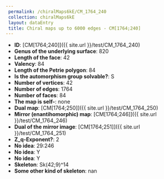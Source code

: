 ```yaml
--- 
 permalink: /chiralMaps6kE/CM_1764_240 
 collection: chiralMaps6kE
 layout: dataEntry
 title: Chiral maps up to 6000 edges - CM[1764;240]
---
```


- **ID**: [CM[1764;240]]({{ site.url }}/test/CM_1764_240)
- **Genus of the underlying surface**: 820
- **Length of the face**: 42
- **Valency**: 84
- **Length of the Petrie polygon**: 84
- **Is the automorphism group solvable?**: S
- **Number of vertices**: 42
- **Number of edges**: 1764
- **Number of faces**: 84
- **The map is self-**: none
- **Dual map**: [CM[1764;250]]({{ site.url }}/test/CM_1764_250)
- **Mirror (enantihomorphic) map**: [CM[1764;246]]({{ site.url }}/test/CM_1764_246)
- **Dual of the mirror image**: [CM[1764;251]]({{ site.url }}/test/CM_1764_251)
- **Z_q-Exponent?**: 2
- **No idea**:  29:246
- **No idea**: Y
- **No idea**: Y
- **Skeleton**: Sk(42;9)^14
- **Some other kind of skeleton**: nan
